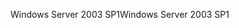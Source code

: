 <span data-ttu-id="929ce-101">Windows Server 2003 SP1</span><span class="sxs-lookup"><span data-stu-id="929ce-101">Windows Server 2003 SP1</span></span>
